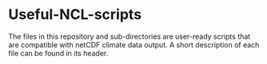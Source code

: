 # Useful-NCL-scripts

The files in this repository and sub-directories are user-ready scripts that are compatible with netCDF climate data output.
A short description of each file can be found in its header.
